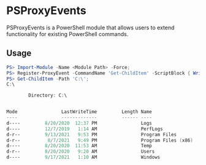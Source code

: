 # PSProxyEvents
PSProxyEvents is a PowerShell module that allows users to extend functionality for existing PowerShell commands.

## Usage

```powershell
PS> Import-Module -Name <Module Path> -Force;
PS> Register-ProxyEvent -CommandName 'Get-ChildItem' -ScriptBlock { Write-Host -Object $Path } -Before;
PS> Get-ChildItem -Path 'C:\';
C:\

        Directory: C:\


Mode                LastWriteTime         Length Name
----                -------------         ------ ----
d----         8/20/2020  12:37 PM                Logs
d----         12/7/2019   1:14 AM                PerfLogs
d-r--         9/13/2021   9:53 PM                Program Files
d-r--          8/7/2021   9:49 PM                Program Files (x86)
d----         8/20/2020  11:53 AM                Temp
d-r--         8/20/2020   9:20 AM                Users
d----         9/17/2021   1:10 AM                Windows
```
